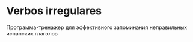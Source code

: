 # Verbos irregulares
Программа-тренажер для эффективного запоминания неправильных испанских глаголов

